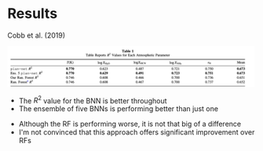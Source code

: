 # Results

Cobb et al. (2019)

<div class="grid grid-rows-2 justify-center justify-items-center items-center gap-10">
<div class="row-span-1">  
  <img src="/images/plan_net_res.jpeg" class="min-w-200 shadow-xl p-1" />
</div>

<div class="row-span-1 grid grid-cols-2 min-w-100 gap-20 justify-start">  
  <div class="max-w-90">

  * The $R^2$ value for the BNN is better throughout
  * The ensemble of five BNNs is performing better than just one
  </div>
  <div class="max-w-90">

  * Although the RF is performing worse, it is not that big of a difference
  * I'm not convinced that this approach offers significant improvement over RFs
  </div>
</div>

</div>

<style>
  a {
    border-style: none !important;
  }

  a:hover {
    border-style: none !important;
  }

  .list li{
    margin-bottom: 1.3rem !important;
  }
</style>

<!--
Loss is negative log-likelihood
-->
